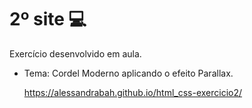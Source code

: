 # 2º site :computer:

Exercício desenvolvido em aula.

- Tema: Cordel Moderno aplicando o efeito Parallax.

  https://alessandrabah.github.io/html_css-exercicio2/
